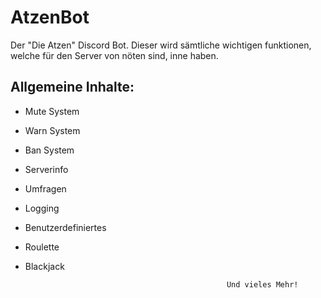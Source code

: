 # AtzenBot
Der "Die Atzen" Discord Bot. Dieser wird sämtliche wichtigen funktionen, welche für den Server von nöten sind, inne haben.
##                                             Allgemeine Inhalte:
- Mute System
- Warn System
- Ban System
- Serverinfo
- Umfragen
- Logging
- Benutzerdefiniertes
- Roulette
- Blackjack

                                                   Und vieles Mehr!
